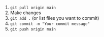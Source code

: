 1. `git pull origin main`
2. Make changes
3. `git add .` (or list files you want to commit)
4. `git commit -m "Your commit message"`
5. `git push origin main`